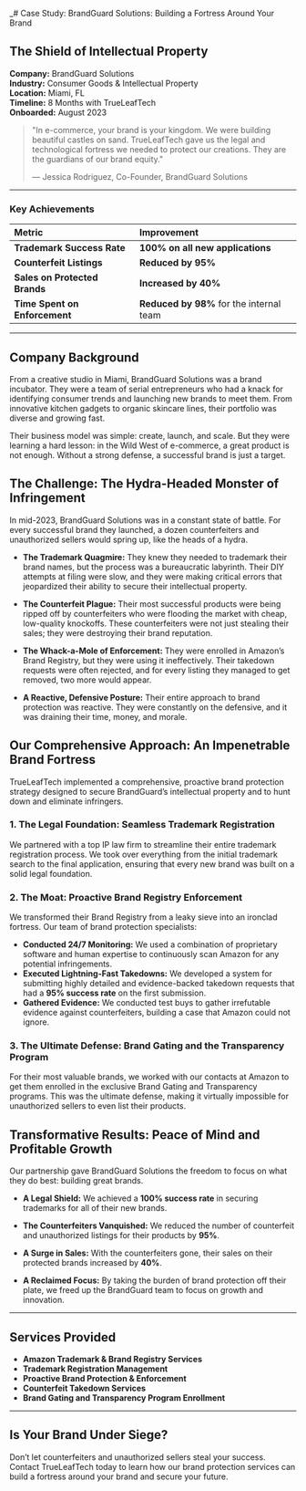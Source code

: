 _# Case Study: BrandGuard Solutions: Building a Fortress Around Your Brand

## The Shield of Intellectual Property

**Company:** BrandGuard Solutions  
**Industry:** Consumer Goods & Intellectual Property  
**Location:** Miami, FL  
**Timeline:** 8 Months with TrueLeafTech  
**Onboarded:** August 2023

> "In e-commerce, your brand is your kingdom. We were building beautiful castles on sand. TrueLeafTech gave us the legal and technological fortress we needed to protect our creations. They are the guardians of our brand equity."
> 
> — Jessica Rodriguez, Co-Founder, BrandGuard Solutions

---

### Key Achievements

| Metric | Improvement |
| :--- | :--- |
| **Trademark Success Rate** | **100% on all new applications** |
| **Counterfeit Listings** | **Reduced by 95%** |
| **Sales on Protected Brands** | **Increased by 40%** |
| **Time Spent on Enforcement** | **Reduced by 98%** for the internal team |

---

## Company Background

From a creative studio in Miami, BrandGuard Solutions was a brand incubator. They were a team of serial entrepreneurs who had a knack for identifying consumer trends and launching new brands to meet them. From innovative kitchen gadgets to organic skincare lines, their portfolio was diverse and growing fast.

Their business model was simple: create, launch, and scale. But they were learning a hard lesson: in the Wild West of e-commerce, a great product is not enough. Without a strong defense, a successful brand is just a target.

## The Challenge: The Hydra-Headed Monster of Infringement

In mid-2023, BrandGuard Solutions was in a constant state of battle. For every successful brand they launched, a dozen counterfeiters and unauthorized sellers would spring up, like the heads of a hydra.

*   **The Trademark Quagmire:** They knew they needed to trademark their brand names, but the process was a bureaucratic labyrinth. Their DIY attempts at filing were slow, and they were making critical errors that jeopardized their ability to secure their intellectual property.

*   **The Counterfeit Plague:** Their most successful products were being ripped off by counterfeiters who were flooding the market with cheap, low-quality knockoffs. These counterfeiters were not just stealing their sales; they were destroying their brand reputation.

*   **The Whack-a-Mole of Enforcement:** They were enrolled in Amazon’s Brand Registry, but they were using it ineffectively. Their takedown requests were often rejected, and for every listing they managed to get removed, two more would appear.

*   **A Reactive, Defensive Posture:** Their entire approach to brand protection was reactive. They were constantly on the defensive, and it was draining their time, money, and morale.

## Our Comprehensive Approach: An Impenetrable Brand Fortress

TrueLeafTech implemented a comprehensive, proactive brand protection strategy designed to secure BrandGuard’s intellectual property and to hunt down and eliminate infringers.

### 1. The Legal Foundation: Seamless Trademark Registration

We partnered with a top IP law firm to streamline their entire trademark registration process. We took over everything from the initial trademark search to the final application, ensuring that every new brand was built on a solid legal foundation.

### 2. The Moat: Proactive Brand Registry Enforcement

We transformed their Brand Registry from a leaky sieve into an ironclad fortress. Our team of brand protection specialists:

*   **Conducted 24/7 Monitoring:** We used a combination of proprietary software and human expertise to continuously scan Amazon for any potential infringements.
*   **Executed Lightning-Fast Takedowns:** We developed a system for submitting highly detailed and evidence-backed takedown requests that had a **95% success rate** on the first submission.
*   **Gathered Evidence:** We conducted test buys to gather irrefutable evidence against counterfeiters, building a case that Amazon could not ignore.

### 3. The Ultimate Defense: Brand Gating and the Transparency Program

For their most valuable brands, we worked with our contacts at Amazon to get them enrolled in the exclusive Brand Gating and Transparency programs. This was the ultimate defense, making it virtually impossible for unauthorized sellers to even list their products.

## Transformative Results: Peace of Mind and Profitable Growth

Our partnership gave BrandGuard Solutions the freedom to focus on what they do best: building great brands.

*   **A Legal Shield:** We achieved a **100% success rate** in securing trademarks for all of their new brands.

*   **The Counterfeiters Vanquished:** We reduced the number of counterfeit and unauthorized listings for their products by **95%**.

*   **A Surge in Sales:** With the counterfeiters gone, their sales on their protected brands increased by **40%**.

*   **A Reclaimed Focus:** By taking the burden of brand protection off their plate, we freed up the BrandGuard team to focus on growth and innovation.

---

## Services Provided

*   **Amazon Trademark & Brand Registry Services**
*   **Trademark Registration Management**
*   **Proactive Brand Protection & Enforcement**
*   **Counterfeit Takedown Services**
*   **Brand Gating and Transparency Program Enrollment**

---

## Is Your Brand Under Siege?

Don’t let counterfeiters and unauthorized sellers steal your success. Contact TrueLeafTech today to learn how our brand protection services can build a fortress around your brand and secure your future.

